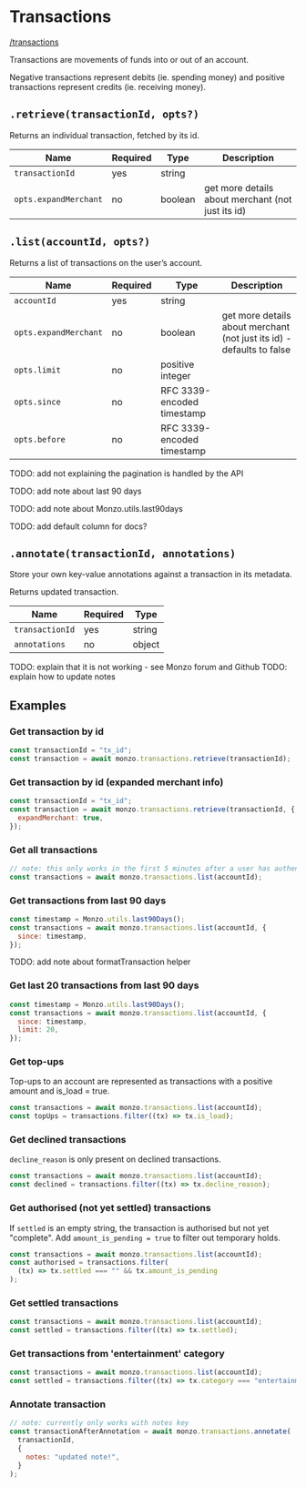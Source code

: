 # Transactions

[/transactions](https://docs.monzo.com/#transactions)

Transactions are movements of funds into or out of an account.

Negative transactions represent debits (ie. spending money) and positive transactions represent credits (ie. receiving money).

## `.retrieve(transactionId, opts?)`

Returns an individual transaction, fetched by its id.

| Name                  | Required | Type    | Description                                       |
| --------------------- | -------- | ------- | ------------------------------------------------- |
| `transactionId`       | yes      | string  |
| `opts.expandMerchant` | no       | boolean | get more details about merchant (not just its id) |

## `.list(accountId, opts?)`

Returns a list of transactions on the user’s account.

| Name                  | Required | Type                       | Description                                                           |
| --------------------- | -------- | -------------------------- | --------------------------------------------------------------------- |
| `accountId`           | yes      | string                     |
| `opts.expandMerchant` | no       | boolean                    | get more details about merchant (not just its id) - defaults to false |
| `opts.limit`          | no       | positive integer           |
| `opts.since`          | no       | RFC 3339-encoded timestamp |
| `opts.before`         | no       | RFC 3339-encoded timestamp |

TODO: add not explaining the pagination is handled by the API

TODO: add note about last 90 days

TODO: add note about Monzo.utils.last90days

TODO: add default column for docs?

## `.annotate(transactionId, annotations)`

Store your own key-value annotations against a transaction in its metadata.

Returns updated transaction.

| Name            | Required | Type   |
| --------------- | -------- | ------ |
| `transactionId` | yes      | string |
| `annotations`   | no       | object |

TODO: explain that it is not working - see Monzo forum and Github
TODO: explain how to update notes

## Examples

### Get transaction by id

```javascript
const transactionId = "tx_id";
const transaction = await monzo.transactions.retrieve(transactionId);
```

### Get transaction by id (expanded merchant info)

```javascript
const transactionId = "tx_id";
const transaction = await monzo.transactions.retrieve(transactionId, {
  expandMerchant: true,
});
```

### Get all transactions

```javascript
// note: this only works in the first 5 minutes after a user has authenticated
const transactions = await monzo.transactions.list(accountId);
```

### Get transactions from last 90 days

```javascript
const timestamp = Monzo.utils.last90Days();
const transactions = await monzo.transactions.list(accountId, {
  since: timestamp,
});
```

TODO: add note about formatTransaction helper

### Get last 20 transactions from last 90 days

```javascript
const timestamp = Monzo.utils.last90Days();
const transactions = await monzo.transactions.list(accountId, {
  since: timestamp,
  limit: 20,
});
```

### Get top-ups

Top-ups to an account are represented as transactions with a positive amount and is_load = true.

```javascript
const transactions = await monzo.transactions.list(accountId);
const topUps = transactions.filter((tx) => tx.is_load);
```

### Get declined transactions

`decline_reason` is only present on declined transactions.

```javascript
const transactions = await monzo.transactions.list(accountId);
const declined = transactions.filter((tx) => tx.decline_reason);
```

### Get authorised (not yet settled) transactions

If `settled` is an empty string, the transaction is authorised but not yet "complete".
Add `amount_is_pending = true` to filter out temporary holds.

```javascript
const transactions = await monzo.transactions.list(accountId);
const authorised = transactions.filter(
  (tx) => tx.settled === "" && tx.amount_is_pending
);
```

### Get settled transactions

```javascript
const transactions = await monzo.transactions.list(accountId);
const settled = transactions.filter((tx) => tx.settled);
```

### Get transactions from 'entertainment' category

```javascript
const transactions = await monzo.transactions.list(accountId);
const settled = transactions.filter((tx) => tx.category === "entertainment");
```

### Annotate transaction

```javascript
// note: currently only works with notes key
const transactionAfterAnnotation = await monzo.transactions.annotate(
  transactionId,
  {
    notes: "updated note!",
  }
);
```
